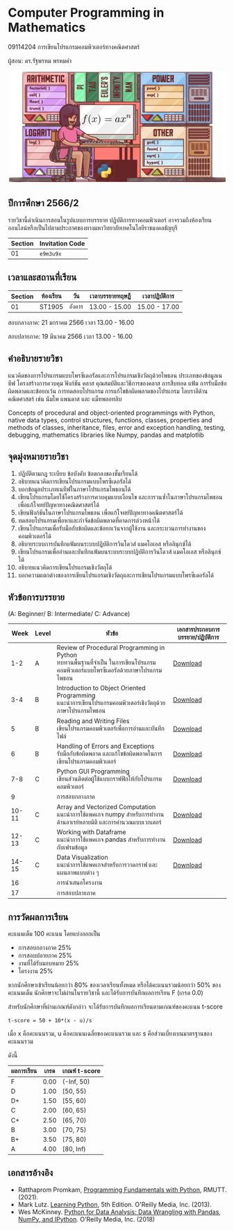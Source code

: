 # Computer Programming in Mathematics
09114204 การเขียนโปรแกรมคอมพิวเตอร์ทางคณิตศาสตร์

ผู้สอน: ดร.รัฐพรหม พรหมคำ

![banner](./images/banner.png)

## ปีการศึกษา 2566/2
รายวิชานี้ดำเนินการสอนในรูปแบบการบรรยาย ปฏิบัติการทางคอมพิวเตอร์ 
อาจรวมถึงห้องเรียนออนไลน์หรือเป็นไปตามประกาศของทางมหาวิทยาลัยเทคโนโลยีราชมงคลธัญบุรี 

| Section | Invitation Code |  
|---------|--------------------------|
|   01    |           `e9m3u9x`      |  

## เวลาและสถานที่เรียน

| Section | ห้องเรียน | วัน | เวลาบรรยายทฤษฏี  | เวลาปฏิบัติการ  |
|--------|---------|----|---------------|---------------|
| 01     |  ST1905 | อังคาร| 13.00 - 15.00  | 15.00 - 17.00|

สอบกลางภาค: 21 มกราคม 2566 เวลา 13.00 - 16.00

สอบปลายภาค: 19 มีนาคม 2566 เวลา 13.00 - 16.00


## คำอธิบายรายวิชา
แนวคิดของการโปรแกรมแบบโพรซีเดอรัลและการโปรแกรมเชิงวัตถุด้วยไพธอน ประเภทของข้อมูลเนทีฟ โครงสร้างการควบคุม ฟังก์ชัน คลาส คุณสมบัติและวิธีการของคลาส การสืบทอด แฟ้ม การรับมือข้อผิดพลาดและข้อยกเว้น การทดสอบโปรแกรม การแก้ไขข้อผิดพลาดของโปรแกรม ไลบราลีด้านคณิตศาสตร์ เช่น นัมไพ แพนดาส และ แม็ทพลอทลิบ

Concepts of procedural and object-oriented programmings with Python, native data types, control structures, functions, classes, properties and methods of classes, inheritance, files, error and exception handling, testing, debugging, mathematics libraries like Numpy, pandas and matplotlib


## จุดมุ่งหมายรายวิชา
1. ปฏิบัติตามกฎ ระเบียบ ข้อบังคับ ข้อตกลงของชั้นเรียนได้
1. อธิบายแนวคิดการเขียนโปรแกรมแบบโพรซีเดอรัลได้
1. บอกข้อมูลประเภทเนทีฟในภาษาโปรแกรมไพธอนได้
1. เขียนโปรแกรมโดยใช้โครงสร้างการควบคุมแบบเงื่อนไข และการวนซ้ำในภาษาโปรแกรมไพธอน เพื่อแก้โจทย์ปัญหาทางคณิตศาสตร์ได้
1. เขียนฟังก์ชันในภาษาโปรแกรมไพธอน เพื่อแก้โจทย์ปัญหาทางคณิตศาสตร์ได้
1. ทดสอบโปรแกรมเพื่อหาและกำจัดข้อผิดพลาดที่คาดการล่วงหน้าได้
1. เขียนโปรแกรมเพื่อรับมือกับข้อผิดและข้อยกเว้นจากผู้ใช้งาน และกระบวนการทำงานของคอมพิวเตอร์ได้
1. อธิบายระบบการบันทึกแฟ้มบนระบบปฏิบัติการวินโดวส์ แมคโอเอส หรือลินุกซ์ได้
1. เขียนโปรแกรมเพื่ออ่านและบันทึกแฟ้มบนระบบระบบปฏิบัติการวินโดวส์ แมคโอเอส หรือลินุกซ์ได้
1. อธิบายแนวคิดการเขียนโปรแกรมเชิงวัตถุได้
1. บอกความแตกต่างของการเขียนโปรแกรมเชิงวัตถุและการเขียนโปรแกรมแบบโพรซีเดอรัลได้

## หัวข้อการบรรยาย
(A: Beginner/ B: Intermediate/ C: Advance)

|Week| Level  | หัวข้อ | เอกสารประกอบการบรรยาย/ปฏิบัติการ |
|----|--------| -----|----------------------------|
| 1-2   | A  | Review of Procedural Programming in Python <br> ทบทวนพื้นฐานที่จำเป็น ในการเขียนโปรแกรมคอมพิวเตอร์แบบโพรซีเดอรัลด้วยภาษาโปรแกรมไพธอน |  [Download](./materials/topic_basic_python.zip) |
| 3-4 | B | Introduction to Object Oriented Programming <br> แนะนำการเขียนโปรแกรมคอมพิวเตอร์เชิงวัตถุด้วยภาษาโปรแกรมไพธอน | [Download](./materials/topic_oop.zip) |
| 5   | B| Reading and Writing Files <br> เขียนโปรแกรมคอมพิวเตอร์เพื่อการอ่านและบันทึกไฟล์  | [Download](./materials/topic_files_io.zip) |
| 6   | B | Handling of Errors and Exceptions <br> รับมือกับข้อผิดพลาด และแก้ไขข้อผิดพลาดในการเขียนโปรแกรมคอมพิวเตอร์ | [Download](./materials/topic_errors_exceptions.zip) |
| 7-8   | C | Python GUI Programming <br> เขียนส่วนติดต่อผู้ใช้แบบกราฟฟิกให้กับโปรแกรมคอมพิวเตอร์| [Download](./materials/topic_gui.zip) |
| 9   |    |  การสอบกลางภาค   |  |
| 10-11  | C | Array and Vectorized Computation <br> แนะนำการใช้แพคเกจ numpy สำหรับการทำงานด้านอาเรย์หลายมิติ และการคำนวณแบบเวกเตอร์ | [Download](./materials/topic_numpy.zip) |
| 12-13 | C | Working with Dataframe <br> แนะนำการใช้แพคเกจ pandas สำหรับการทำงานกับเฟรมข้อมูล | [Download](https://media.githubusercontent.com/media/epsilonxe/RMUTT_09114204/master/materials/topic_pandas.zip) |
| 14-15 | C | Data Visualization <br> แนะนำการใช้แพคเกจสำหรับการวาดกราฟ และ แผนภาพแบบต่าง ๆ | [Download](./materials/visual.zip) |
| 16    |    |  การนำเสนอโครงงาน  |  |
| 17    |    |  การสอบปลายภาค |  |

## การวัดผลการเรียน
คะแนนเต็ม 100 คะแนน โดยแบ่งออกเป็น
- การสอบกลางภาค 25%
- การสอบปลายภาค 25%
- งานที่ได้รับมอบหมาย 25%
- โครงงาน 25%

หากนักศึกษาเข้าเรียนน้อยกว่า 80% ของเวลาเรียนทั้งหมด
หรือได้คะแนนรวมน้อยกว่า 50% ของคะแนนเต็ม นักศึกษาจะไม่ผ่านในรายวิชานี้ และได้รับการบันทึกผลการเรียน F (เกรด 0.0) 

สำหรับนักศึกษาที่ผ่านเกณฑ์ดังกล่าว จะได้รับการบันทึกผลการเรียนตามเกณฑ์ของคะแนน t-score 

```
t-score = 50 + 10*(x - u)/s
```
เมื่อ x คือคะแนนรวม, u คือคะแนนเฉลี่ยของคะแนนรวม และ s คือส่วนเบี่ยงเบนมาตรฐานของคะแนนรวม

ดังนี้

| ผลการเรียน | เกรด | เกณฑ์ t-score |
|---------|------|--------------|
| F | 0.00 | (-Inf, 50) | 
| D | 1.00 | [50, 55) | 
| D+ | 1.50 | [55, 60) | 
| C | 2.00 | [60, 65) |
| C+ | 2.50 | [65, 70) |
| B | 3.00 | [70, 75) |
| B+ | 3.50 | [75, 80) |
| A | 4.00 | [80, Inf) |

## เอกสารอ้างอิง
- Ratthaprom Promkam, [Programming Fundamentals with Python](materials/lecture_python.pdf), RMUTT. (2021).
- Mark Lutz. [Learning Python](https://www.amazon.com/Learning-Python-5th-Mark-Lutz/dp/1449355730), 5th Edition. O'Reilly Media, Inc. (2013).
- Wes McKinney. [Python for Data Analysis: Data Wrangling with Pandas, NumPy, and IPython](https://www.amazon.com/Python-Data-Analysis-Wrangling-IPython/dp/1491957662
). O'Reilly Media, Inc. (2018)